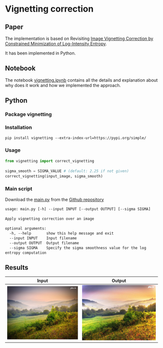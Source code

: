 # Vignetting correction

## Paper

The implementation is based on Revisiting [Image Vignetting Correction by Constrained Minimization of Log-Intensity Entropy](https://www.researchgate.net/publication/300786398_Revisiting_Image_Vignetting_Correction_by_Constrained_Minimization_of_Log-Intensity_Entropy).

It has been implemented in Python.

## Notebook

The notebook [vignetting.ipynb](https://github.com/Li0nMo0se/vignetting_correction/blob/main/vignetting.ipynb) contains all the details and explanation about why does it work and how we implemented the approach.

## Python

### Package vignetting

### Installation
```shell
pip install vignetting --extra-index-url=https://pypi.org/simple/
```

### Usage

```python
from vignetting import correct_vignetting

sigma_smooth = SIGMA_VALUE # (default: 2.25 if not given)
correct_vignetting(input_image, sigma_smooth)
```

### Main script

Download the [main.py](https://github.com/Li0nMo0se/vignetting_correction/blob/main/main.py) from the [Github repository](https://github.com/Li0nMo0se/vignetting_correction/)

```
usage: main.py [-h] --input INPUT [--output OUTPUT] [--sigma SIGMA]

Apply vignetting correction over an image

optional arguments:
  -h, --help       show this help message and exit
  --input INPUT    Input filename
  --output OUTPUT  Output filename
  --sigma SIGMA    Specify the sigma smoothness value for the log entropy computation
```

## Results

<table>
  <thead>
    <tr>
      <th>Input</th>
      <th>Output</th>
    </tr>
  </thead>
  <tbody>
    <tr>
      <td><img src="https://raw.githubusercontent.com/Li0nMo0se/vignetting_correction/main/img/sample-1.jpeg"></td>
      <td><img src="https://raw.githubusercontent.com/Li0nMo0se/vignetting_correction/main/img/sample-1-output.jpeg"></td>
    </tr>
  </tbody>
</table>
